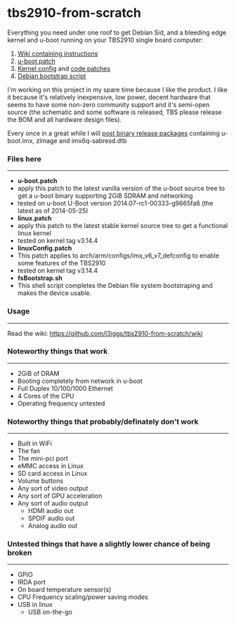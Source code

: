 tbs2910-from-scratch
===============

Everything you need under one roof to get Debian Sid, and a bleeding edge kernel and u-boot running on your TBS2910 single board computer:  
1. [Wiki containing instructions](https://github.com/l3iggs/tbs2910-from-scratch/wiki)  
2. [u-boot patch](https://raw.githubusercontent.com/l3iggs/tbs2910-from-scratch/master/u-boot.patch)   
3. [Kernel config]() and [code patches]()  
4. [Debian bootstrap script]()

I'm working on this project in my spare time because I like the product. I like it because it's relatively inexpensive, low power, decent hardware that seems to have some non-zero community support and it's semi-open source (the schematic and some software is released, TBS please release the BOM and all hardware design files).

Every once in a great while I will [post binary release packages](https://github.com/l3iggs/tbs2910-from-scratch/releases) containing u-boot.imx, zImage and imx6q-sabresd.dtb  
### Files here
---
- **u-boot.patch**
 - apply this patch to the latest vanilla version of the u-boot source tree to get a u-boot binary supporting 2GiB SDRAM and networking
 - tested on u-boot U-Boot version 2014.07-rc1-00333-g9665fa8 (the latest as of 2014-05-25)
- **linux.patch**
 - apply this patch to the latest stable kernel source tree to get a functional linux kernel
 - tested on kernel tag v3.14.4
- **linuxConfig.patch**
 - This patch applies to arch/arm/configs/imx_v6_v7_defconfig to enable some features of the TBS2910
 - tested on kernel tag v3.14.4 
- **fsBootstrap.sh**
 - This shell script completes the Debian file system bootstraping and makes the device usable.

### Usage
---
Read the wiki: https://github.com/l3iggs/tbs2910-from-scratch/wiki

### Noteworthy things that work
---
- 2GiB of DRAM
- Booting completely from network in u-boot
- Full Duplex 10/100/1000 Ethernet
- 4 Cores of the CPU
 - Operating frequency untested

### Noteworthy things that probably/definately don't work
---
- Built in WiFi
- The fan
- The mini-pci port
- eMMC access in Linux
- SD card access in Linux
- Volume buttons
- Any sort of video output
- Any sort of GPU acceleration
- Any sort of audio output
  - HDMI audio out
  - SPDIF audio out
  - Analog audio out

### Untested things that have a slightly lower chance of being broken 
---
- GPIO
- IRDA port
- On board temperature sensor(s)
- CPU Frequency scaling/power saving modes
- USB in linux
  - USB on-the-go
